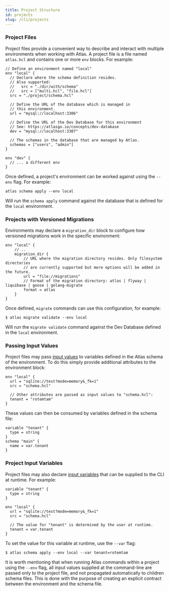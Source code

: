 ```yaml
---
title: Project Structure
id: projects
slug: /cli/projects
---
```

### Project Files

Project files provide a convenient way to describe and interact with multiple
environments when working with Atlas. A project file is a file named
`atlas.hcl` and contains one or more `env` blocks. For example:

```hcl
// Define an environment named "local"
env "local" {
  // Declare where the schema definition resides.
  // Also supported:
  //   src = "./dir/with/schema"
  //   src = ["multi.hcl", "file.hcl"]
  src = "./project/schema.hcl"

  // Define the URL of the database which is managed in
  // this environment.
  url = "mysql://localhost:3306"

  // Define the URL of the Dev Database for this environment
  // See: https://atlasgo.io/concepts/dev-database
  dev = "mysql://localhost:3307"

  // The schemas in the database that are managed by Atlas.
  schemas = ["users", "admin"]
}

env "dev" {
  // ... a different env
}
```

Once defined, a project's environment can be worked against using the `--env` flag.
For example:

```shell
atlas schema apply --env local
```

Will run the `schema apply` command against the database that is defined for the `local`
environment.

### Projects with Versioned Migrations

Environments may declare a `migration_dir` block to configure how versioned migrations
work in the specific environment:

```hcl
env "local" {
    // ..
    migration_dir {
        // URL where the migration directory resides. Only filesystem directories
        // are currently supported but more options will be added in the future.
        url = "file://migrations"
        // Format of the migration directory: atlas | flyway | liquibase | goose | golang-migrate
        format = atlas
    }
}
```

Once defined, `migrate` commands can use this configuration, for example:
```shell
$ atlas migrate validate --env local
```
Will run the `migrate validate` command against the Dev Database defined in the
`local` environment.

### Passing Input Values

Project files may pass [input values](/atlas-schemas/input-variables) to variables defined in
the Atlas schema of the environment. To do this simply provide additional attributes
to the environment block:
```hcl
env "local" {
  url = "sqlite://test?mode=memory&_fk=1"
  src = "schema.hcl"

  // Other attributes are passed as input values to "schema.hcl":
  tenant = "rotemtam"
}
```

These values can then be consumed by variables defined in the schema file:

```hcl
variable "tenant" {
  type = string
}
schema "main" {
  name = var.tenant
}
```

### Project Input Variables

Project files may also declare [input variables](../ddl/input.md) that can be supplied to the CLI
at runtime. For example:

```hcl
variable "tenant" {
  type = string
}

env "local" {
  url = "sqlite://test?mode=memory&_fk=1"
  src = "schema.hcl"

  // The value for "tenant" is determined by the user at runtime.
  tenant = var.tenant
}
```
To set the value for this variable at runtime, use the `--var` flag:

```shell
$ atlas schema apply --env local --var tenant=rotemtam
```

It is worth mentioning that when running Atlas commands within a project using
the `--env` flag, all input values supplied at the command-line are passed only
to the project file, and not propagated automatically to children schema files.
This is done with the purpose of creating an explicit contract between the environment
and the schema file.

